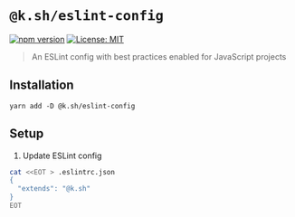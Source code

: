 # `@k.sh/eslint-config`

[![npm version][package-version-badge]][package-version]
[![License: MIT](https://img.shields.io/badge/license-mit-yellow.svg)](https://opensource.org/licenses/MIT)

> An ESLint config with best practices enabled for JavaScript projects

## Installation

`yarn add -D @k.sh/eslint-config`

## Setup

1. Update ESLint config

```sh
cat <<EOT > .eslintrc.json
{
  "extends": "@k.sh"
}
EOT
```

[package-version-badge]: https://badge.fury.io/js/@k.sh%2Feslint-config.svg
[package-version]: https://www.npmjs.com/package/@k.sh/eslint-config
